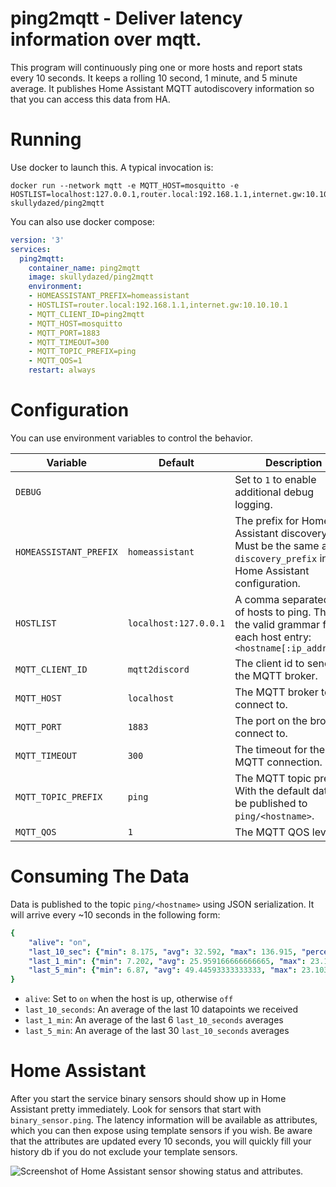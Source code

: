 # ping2mqtt - Deliver latency information over mqtt.

This program will continuously ping one or more hosts and report stats every 10 seconds. It keeps a rolling 10 second, 1 minute, and 5 minute average. It publishes Home Assistant MQTT autodiscovery information so that you can access this data from HA.

# Running

Use docker to launch this. A typical invocation is:

    docker run --network mqtt -e MQTT_HOST=mosquitto -e HOSTLIST=localhost:127.0.0.1,router.local:192.168.1.1,internet.gw:10.10.10.1 skullydazed/ping2mqtt

You can also use docker compose:
```yaml
version: '3'
services:
  ping2mqtt:
    container_name: ping2mqtt
    image: skullydazed/ping2mqtt
    environment:
    - HOMEASSISTANT_PREFIX=homeassistant
    - HOSTLIST=router.local:192.168.1.1,internet.gw:10.10.10.1
    - MQTT_CLIENT_ID=ping2mqtt
    - MQTT_HOST=mosquitto
    - MQTT_PORT=1883
    - MQTT_TIMEOUT=300
    - MQTT_TOPIC_PREFIX=ping
    - MQTT_QOS=1
    restart: always
```

# Configuration

You can use environment variables to control the behavior.

| Variable | Default | Description |
|----------|---------|-------------|
| `DEBUG` | | Set to `1` to enable additional debug logging. |
| `HOMEASSISTANT_PREFIX` | `homeassistant` | The prefix for Home Assistant discovery. Must be the same as `discovery_prefix` in your Home Assistant configuration. |
| `HOSTLIST` | `localhost:127.0.0.1` | A comma separated list of hosts to ping. This is the valid grammar for each host entry: `<hostname[:ip_address]>` |
| `MQTT_CLIENT_ID` | `mqtt2discord` | The client id to send to the MQTT broker. |
| `MQTT_HOST` | `localhost` | The MQTT broker to connect to. |
| `MQTT_PORT` | `1883` | The port on the broker to connect to. |
| `MQTT_TIMEOUT` | `300` | The timeout for the MQTT connection. |
| `MQTT_TOPIC_PREFIX` | `ping` | The MQTT topic prefix. With the default data will be published to `ping/<hostname>`. |
| `MQTT_QOS` | `1` | The MQTT QOS level |

# Consuming The Data

Data is published to the topic `ping/<hostname>` using JSON serialization. It will arrive every ~10 seconds in the following form:

```yaml
{
    "alive": "on",
    "last_10_sec": {"min": 8.175, "avg": 32.592, "max": 136.915, "percent_dropped": 0.0},
    "last_1_min": {"min": 7.202, "avg": 25.959166666666665, "max": 23.103, "percent_dropped": 1.6666666666666714},
    "last_5_min": {"min": 6.87, "avg": 49.44593333333333, "max": 23.103, "percent_dropped": 2.0}
}
```

* `alive`: Set to `on` when the host is up, otherwise `off`
* `last_10_seconds`: An average of the last 10 datapoints we received
* `last_1_min`: An average of the last 6 `last_10_seconds` averages
* `last_5_min`: An average of the last 30 `last_10_seconds` averages

# Home Assistant

After you start the service binary sensors should show up in Home Assistant pretty immediately. Look for sensors that start with `binary_sensor.ping`. The latency information will be available as attributes, which you can then expose using template sensors if you wish. Be aware that the attributes are updated every 10 seconds, you will quickly fill your history db if you do not exclude your template sensors.

![Screenshot of Home Assistant sensor showing status and attributes.](ha_screenshot.png)
